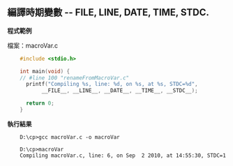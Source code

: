 ## 編譯時期變數 -- FILE, LINE, DATE, TIME, STDC.



**程式範例**

檔案：macroVar.c

```C
    #include <stdio.h>

    int main(void) {
    // #line 100 "renameFromMacroVar.c"
      printf("Compiling %s, line: %d, on %s, at %s, STDC=%d",
           __FILE__, __LINE__, __DATE__, __TIME__, __STDC__);

      return 0;
    }
```

**執行結果**

```
    D:\cp>gcc macroVar.c -o macroVar

    D:\cp>macroVar
    Compiling macroVar.c, line: 6, on Sep  2 2010, at 14:55:30, STDC=1
```